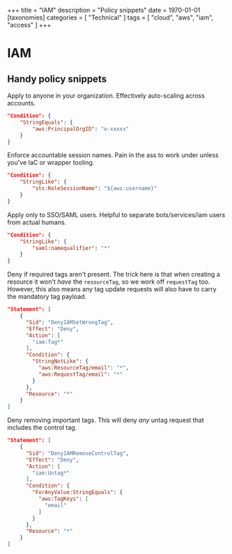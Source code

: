 +++
title = "IAM"
description = "Policy snippets"
date = 1970-01-01
[taxonomies]
categories = [ "Technical" ]
tags = [ "cloud", "aws", "iam", "access" ]
+++

# IAM

## Handy policy snippets

Apply to anyone in your organization.
Effectively auto-scaling across accounts.

```json
"Condition": {
    "StringEquals": {
        "aws:PrincipalOrgID": "o-xxxxx"
    }
}
```

Enforce accountable session names.
Pain in the ass to work under unless you've IaC or wrapper tooling.

```json
"Condition": {
    "StringLike": {
        "sts:RoleSessionName": "${aws:username}"
    }
}
```

Apply only to SSO/SAML users.
Helpful to separate bots/services/iam users from actual humans.

```json
"Condition": {
    "StringLike": {
        "saml:namequalifier": "*"
    }
}
```

Deny if required tags aren't present.
The trick here is that when creating a resource it won't *have* the `resourceTag`, so we work off `requestTag` too.
However, this also means any tag update requests will also have to carry the mandatory tag payload.

```json
"Statement": [
    {
      "Sid": "DenyIAMSetWrongTag",
      "Effect": "Deny",
      "Action": [
        "iam:Tag*"
      ],
      "Condition": {
        "StringNotLike": {
          "aws:ResourceTag/email": "*",
          "aws:RequestTag/email": "*"
        }
      },
      "Resource": "*"
    }
]
```

Deny removing important tags.
This will deny _any_ untag request that includes the control tag.

```json
"Statement": [
    {
      "Sid": "DenyIAMRemoveControlTag",
      "Effect": "Deny",
      "Action": [
        "iam:Untag*"
      ],
      "Condition": {
        "ForAnyValue:StringEquals": {
          "aws:TagKeys": [
            "email"
          ]
        }
      },
      "Resource": "*"
    }
]
```
